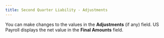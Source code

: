```yaml
---
title: Second Quarter Liability - Adjustments
---
```



You can make changes to the values in the **Adjustments** (if any) field. US Payroll displays the net value in the **Final Amounts** field.
